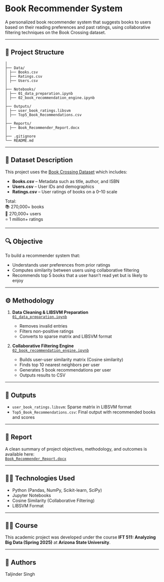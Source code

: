 # Book Recommender System

A personalized book recommender system that suggests books to users based on their reading preferences and past ratings, using collaborative filtering techniques on the Book Crossing dataset.

---

## 📂 Project Structure
```book-recommender-system/
│
├── Data/
│ ├── Books.csv
│ ├── Ratings.csv
│ ├── Users.csv
│
├── Notebooks/
│ ├── 01_data_preparation.ipynb
│ ├── 02_book_recommendation_engine.ipynb
│
├── Outputs/
│ ├── user_book_ratings.libsvm
│ ├── Top5_Book_Recommendations.csv
│
├── Reports/
│ ├── Book_Recommender_Report.docx
│
├── .gitignore
└── README.md
```

---

## 📘 Dataset Description

This project uses the [Book Crossing Dataset](https://www.kaggle.com/datasets/somnambwl/bookcrossing-dataset?resource=download) which includes:

- **Books.csv** – Metadata such as title, author, and ISBN  
- **Users.csv** – User IDs and demographics  
- **Ratings.csv** – User ratings of books on a 0–10 scale  

Total:  
📚 270,000+ books  
👥 270,000+ users  
⭐ 1 million+ ratings

---

## 🔍 Objective

To build a recommender system that:
- Understands user preferences from prior ratings
- Computes similarity between users using collaborative filtering
- Recommends top 5 books that a user hasn’t read yet but is likely to enjoy

---

## ⚙️ Methodology

1. **Data Cleaning & LIBSVM Preparation**  
   [`01_data_preparation.ipynb`](Notebooks/01_data_preparation.ipynb)  
   - Removes invalid entries  
   - Filters non-positive ratings  
   - Converts to sparse matrix and LIBSVM format  

2. **Collaborative Filtering Engine**  
   [`02_book_recommendation_engine.ipynb`](Notebooks/02_book_recommendation_engine.ipynb)  
   - Builds user-user similarity matrix (Cosine similarity)  
   - Finds top 10 nearest neighbors per user  
   - Generates 5 book recommendations per user  
   - Outputs results to CSV  

---

## 📁 Outputs

- `user_book_ratings.libsvm`: Sparse matrix in LIBSVM format  
- `Top5_Book_Recommendations.csv`: Final output with recommended books and scores  

---

## 🧾 Report

A clean summary of project objectives, methodology, and outcomes is available here:  
[`Book_Recommender_Report.docx`](Reports/Book_Recommender_Report.docx)

---

## 🧑‍💻 Technologies Used

- Python (Pandas, NumPy, Scikit-learn, SciPy)
- Jupyter Notebooks
- Cosine Similarity (Collaborative Filtering)
- LIBSVM Format

---

## 👨‍🎓 Course

This academic project was developed under the course **IFT 511: Analyzing Big Data (Spring 2025)** at **Arizona State University**.

---

## 📝 Authors

Taljinder Singh 


